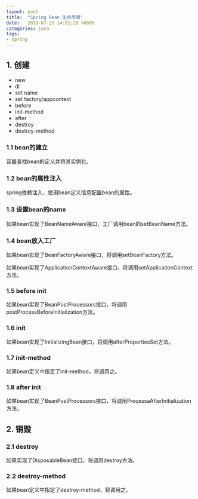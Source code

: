 ```yaml
---
layout: post
title:  "Spring Bean 生命周期"
date:   2018-07-29 14:01:20 +0800
categories: java
tags:
- spring
---
```


## 1. 创建

- new
- di
- set name
- set factory/appcontext
- before
- init-method
- after
- destroy
- destroy-method

### 1.1 bean的建立

容器查找bean的定义并将其实例化。

### 1.2 bean的属性注入

spring依赖注入，使用bean定义信息配置bean的属性。

### 1.3 设置bean的name

如果bean实现了BeanNameAware接口，工厂调用bean的setBeanName方法。

### 1.4 bean放入工厂

如果bean实现了BeanFactoryAware接口，将调用setBeanFactory方法。

如果bean实现了ApplicationContextAware接口，将调用setApplicationContext方法。

### 1.5 before init

如果bean实现了BeanPostProcessors接口，将调用postProcessBeforeInitialization方法。

### 1.6 init

如果bean实现了InitializingBean接口，将调用afterPropertiesSet方法。

### 1.7 init-method

如果bean定义中指定了init-method，将调用之。

### 1.8 after init

如果bean实现了BeanPostProcessors接口，将调用ProcessaAfterInitialization方法。

## 2. 销毁

### 2.1 destroy

如果实现了DisposableBean接口，将调用destroy方法。

### 2.2 destroy-method

如果bean定义中指定了destroy-method，将调用之。